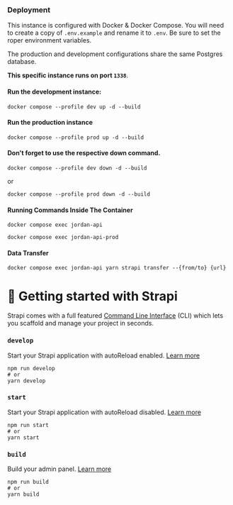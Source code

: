 ### Deployment

This instance is configured with Docker & Docker Compose.
You will need to create a copy of `.env.example` and rename it to `.env`.
Be sure to set the roper environment variables.

The production and development configurations share the same Postgres database.

**This specific instance runs on port `1338`**.

#### Run the development instance:
```
docker compose --profile dev up -d --build
```
#### Run the production instance
```
docker compose --profile prod up -d --build
```
#### Don't forget to use the respective down command.
```
docker compose --profile dev down -d --build
```
or
```
docker compose --profile prod down -d --build
```
#### Running Commands Inside The Container
```
docker compose exec jordan-api 
```
```
docker compose exec jordan-api-prod
```
#### Data Transfer
```
docker compose exec jordan-api yarn strapi transfer --{from/to} {url}
```

# 🚀 Getting started with Strapi

Strapi comes with a full featured [Command Line Interface](https://docs.strapi.io/dev-docs/cli) (CLI) which lets you scaffold and manage your project in seconds.

### `develop`

Start your Strapi application with autoReload enabled. [Learn more](https://docs.strapi.io/dev-docs/cli#strapi-develop)

```
npm run develop
# or
yarn develop
```

### `start`

Start your Strapi application with autoReload disabled. [Learn more](https://docs.strapi.io/dev-docs/cli#strapi-start)

```
npm run start
# or
yarn start
```

### `build`

Build your admin panel. [Learn more](https://docs.strapi.io/dev-docs/cli#strapi-build)

```
npm run build
# or
yarn build
```

